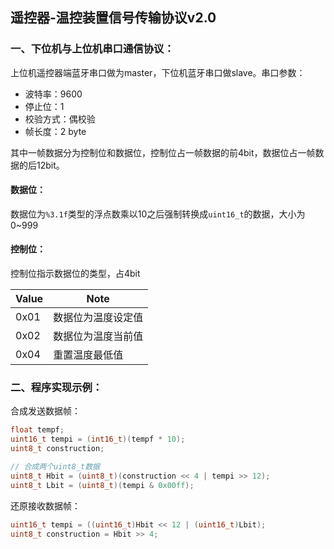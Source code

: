 ## 遥控器-温控装置信号传输协议v2.0



### 一、下位机与上位机串口通信协议：

上位机遥控器端蓝牙串口做为master，下位机蓝牙串口做slave。串口参数：

*   波特率：9600
*   停止位：1
*   校验方式：偶校验
*   帧长度：2 byte

其中一帧数据分为控制位和数据位，控制位占一帧数据的前4bit，数据位占一帧数据的后12bit。

#### 数据位：

数据位为`%3.1f`类型的浮点数乘以10之后强制转换成`uint16_t`的数据，大小为0~999

#### 控制位：

控制位指示数据位的类型，占4bit

| Value | Note               |
| ----- | ------------------ |
| 0x01  | 数据位为温度设定值 |
| 0x02  | 数据位为温度当前值 |
| 0x04  | 重置温度最低值     |

### 二、程序实现示例：

合成发送数据帧：

```c
float tempf;
uint16_t tempi = (int16_t)(tempf * 10);
uint8_t construction;

// 合成两个uint8_t数据
uint8_t Hbit = (uint8_t)(construction << 4 | tempi >> 12);
uint8_t Lbit = (uint8_t)(tempi & 0x00ff);
```

还原接收数据帧：

```c
uint16_t tempi = ((uint16_t)Hbit << 12 | (uint16_t)Lbit);
uint8_t construction = Hbit >> 4;
```